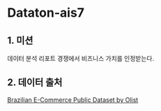 # Dataton-ais7

## 1. 미션
데이터 분석 리포트 경쟁에서 비즈니스 가치를 인정받는다.

## 2. 데이터 출처
[Brazilian E-Commerce Public Dataset by Olist](https://www.kaggle.com/datasets/olistbr/brazilian-ecommerce)
